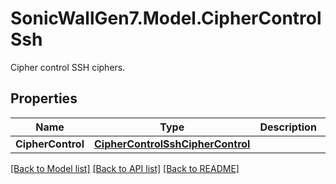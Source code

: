 # SonicWallGen7.Model.CipherControlSsh
Cipher control SSH ciphers.

## Properties

Name | Type | Description | Notes
------------ | ------------- | ------------- | -------------
**CipherControl** | [**CipherControlSshCipherControl**](CipherControlSshCipherControl.md) |  | [optional] 

[[Back to Model list]](../README.md#documentation-for-models) [[Back to API list]](../README.md#documentation-for-api-endpoints) [[Back to README]](../README.md)

